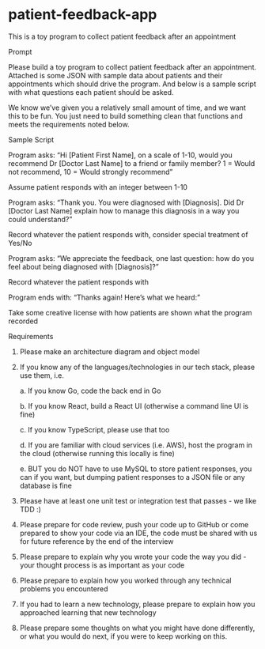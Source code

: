 # patient-feedback-app
This is a toy program to collect patient feedback after an appointment

Prompt

Please build a toy program to collect patient feedback after an appointment. Attached is some JSON with sample data about patients and their appointments which should drive the program. And below is a sample script with what questions each patient should be asked.

We know we’ve given you a relatively small amount of time, and we want this to be fun. You just need to build something clean that functions and meets the requirements noted below.

Sample Script

Program asks: “Hi [Patient First Name], on a scale of 1-10, would you recommend Dr [Doctor Last Name] to a friend or family member? 1 = Would not recommend, 10 = Would strongly recommend”

Assume patient responds with an integer between 1-10

Program asks: “Thank you. You were diagnosed with [Diagnosis]. Did Dr [Doctor Last Name] explain how to manage this diagnosis in a way you could understand?”

Record whatever the patient responds with, consider special treatment of Yes/No

Program asks: “We appreciate the feedback, one last question: how do you feel about being diagnosed with [Diagnosis]?”

Record whatever the patient responds with

Program ends with: “Thanks again! Here’s what we heard:”

Take some creative license with how patients are shown what the program recorded

Requirements

1. Please make an architecture diagram and object model

2. If you know any of the languages/technologies in our tech stack, please use them, i.e.

    a. If you know Go, code the back end in Go

    b. If you know React, build a React UI (otherwise a command line UI is fine)

    c. If you know TypeScript, please use that too

    d. If you are familiar with cloud services (i.e. AWS), host the program in the cloud (otherwise running this locally is fine)

    e. BUT you do NOT have to use MySQL to store patient responses, you can if you want, but dumping patient responses to a JSON file or any database is fine

3. Please have at least one unit test or integration test that passes - we like TDD :)

4. Please prepare for code review, push your code up to GitHub or come prepared to show your code via an IDE, the code must be shared with us for future reference by the end of the interview

5. Please prepare to explain why you wrote your code the way you did - your thought process is as important as your code

6. Please prepare to explain how you worked through any technical problems you encountered

7. If you had to learn a new technology, please prepare to explain how you approached learning that new technology

8. Please prepare some thoughts on what you might have done differently, or what you would do next, if you were to keep working on this.
